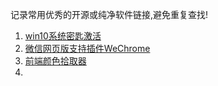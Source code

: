 
记录常用优秀的开源或纯净软件链接,避免重复查找!

1. [win10系统密匙激活](https://github.com/wangji817/active-win10-EnterpriseEdition-LTSC)
2. [微信网页版支持插件WeChrome](https://github.com/adamyi/wechrome)
3. [前端颜色拾取器](https://qiuzongyuan.github.io/vue-pick-colors/zh/start.html)
4. 



